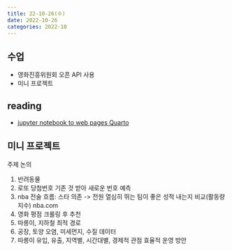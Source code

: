 ```yaml
---
title: 22-10-26(수)
date: 2022-10-26
categories: 2022-10
---
```


## 수업

- 영화진흥위원회 오픈 API 사용
- 미니 프로젝트 

## reading

- [jupyter notebook to web pages Quarto](../../review/pkm/quarto.md)

## 미니 프로젝트

주제 논의

1. 반려동물
2. 로또 당첨번호 기존 것 받아 새로운 번호 예측
3. nba 전술 흐름: 스타 의존 -> 전원 열심히 뛰는 팀이 좋은 성적 내는지 비교(활동량 지수) nba.com
4. 영화 평점 크롤링 후 추천
5. 따릉이, 지하철 최적 경로
6. 공장, 토양 오염, 미세먼지, 수질 데이터
7. 따릉이 유입, 유출, 지역별, 시간대별, 경제적 관점 효율적 운영 방안
